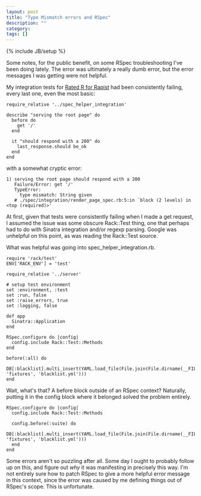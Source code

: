 ```yaml
---
layout: post
title: "Type Mismatch errors and RSpec"
description: ""
category: 
tags: []
---
```

{% include JB/setup %}

Some notes, for the public benefit, on some RSpec troubleshooting I've been doing lately. The error was ultimately a really dumb error, but the error messages I was getting were not helpful.

My integration tests for [Rated R for Rapist](http://github.com/irregulargentlewomen/ratedrforrapist) had been consistently failing, every last one, even the most basic:

    require_relative '../spec_helper_integration'
    
    describe "serving the root page" do
      before do
        get '/'
      end
    
      it "should respond with a 200" do
        last_response.should be_ok
      end
    end

with a somewhat cryptic error:

    1) serving the root page should respond with a 200
       Failure/Error: get '/'
       TypeError:
         type mismatch: String given
       # ./spec/integration/render_page_spec.rb:5:in `block (2 levels) in <top (required)>'

At first, given that tests were consistently failing when I made a get request, I assumed the issue was some obscure Rack::Test thing, one that perhaps had to do with Sinatra integration and/or regexp parsing. Google was unhelpful on this point, as was reading the Rack::Test source.

What was helpful was going into spec_helper_integration.rb.

    require 'rack/test'
    ENV['RACK_ENV'] = 'test'
    
    require_relative '../server'
    
    # setup test environment
    set :environment, :test
    set :run, false
    set :raise_errors, true
    set :logging, false
    
    def app
      Sinatra::Application
    end
    
    RSpec.configure do |config|
      config.include Rack::Test::Methods
    end
    
    before(:all) do
      DB[:blacklist].multi_insert(YAML.load_file(File.join(File.dirname(__FILE__), 'fixtures', 'blacklist.yml')))
    end

Wait, what's that? A before block outside of an RSpec context? Naturally, putting it in the config block where it belonged solved the problem entirely.

    RSpec.configure do |config|
      config.include Rack::Test::Methods

      config.before(:suite) do
        DB[:blacklist].multi_insert(YAML.load_file(File.join(File.dirname(__FILE__), 'fixtures', 'blacklist.yml')))
      end
    end

Some errors aren't so puzzling after all. Some day I ought to probably follow up on this, and figure out *why* it was manifesting in precisely this way. I'm not entirely sure how to patch RSpec to give a more helpful error message in this context, since the error was caused by me defining things out of RSpec's scope. This is unfortunate.